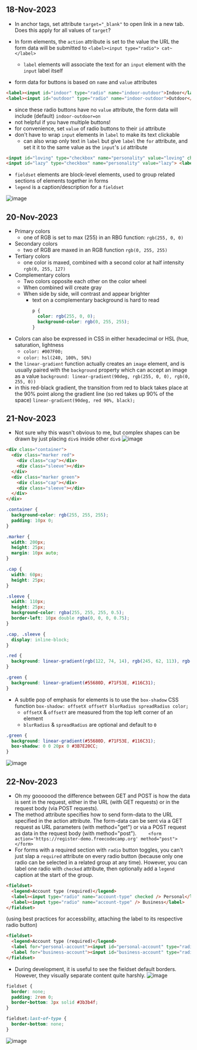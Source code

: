 ## 18-Nov-2023
- In anchor tags, set attribute `target="_blank"` to open link in a new tab. Does this apply for all values of `target`?
- In form elements, the `action` attribute is set to the value the URL the form data will be submitted to
`<label><input type="radio"> cat~</label>`
  - `label` elements will associate the text for an `input` element with the `input` label itself

- form data for buttons is based on `name` and `value` attributes
```html
<label><input id="indoor" type="radio" name="indoor-outdoor">Indoor</label>
<label><input id="outdoor" type="radio" name="indoor-outdoor">Outdoor</label>
```
  - since these radio buttons have no `value` attribute, the form data will include (default) `indoor-outdoor=on`
  - not helpful if you have multiple buttons!
  - for convenience, set `value` of radio buttons to their `id` attribute
- don't have to wrap `input` elements in `label` to make its text clickable
  - can also wrap only text in `label` but give `label` the `for` attribute, and set it it to the same value as the `input`'s `id` attribute
```html
<input id="loving" type="checkbox" name="personality" value="loving" checked> <label for="loving">Loving</label>
<input id="lazy" type="checkbox" name="personality" value="lazy"> <label for="lazy">Lazy</label>
```
-  `fieldset` elements are block-level elements, used to group related sections of elements together in forms
- `legend` is a caption/description for a `fieldset`

![image](https://github.com/0xEddie/cool-tools/assets/36518273/e3f5b628-ef80-4e7c-ad93-985679ea7b47)

## 20-Nov-2023
- Primary colors
  - one of RGB is set to max (255) in an RBG function: `rgb(255, 0, 0)`
- Secondary colors
  - two of RGB are maxed in an RGB function `rgb(0, 255, 255)`
- Tertiary colors
  - one color is maxed, combined with a second color at half intensity `rgb(0, 255, 127)`
- Complementary colors
  - Two colors opposite each other on the color wheel
  - When combined will create gray
  - When side by side, will contrast and appear brighter
    - text on a complementary background is hard to read
      ```css
      p {
        color: rgb(255, 0, 0);
        background-color: rgb(0, 255, 255);
      }
      ```
- Colors can also be expressed in CSS in either hexadecimal or HSL (hue, saturation, lightness
  - `color: #007F00;`
  - `color: hsl(240, 100%, 50%)`
- the `linear-gradient` function actually creates an `image` element, and is usually paired with the `background` property which can accept an image as a value `background: linear-gradient(90deg, rgb(255, 0, 0), rgb(0, 255, 0))`
-  in this red-black gradient, the transition from red to black takes place at the 90% point along the gradient line (so red takes up 90% of the space) `linear-gradient(90deg, red 90%, black);`
  
## 21-Nov-2023
- Not sure why this wasn't obvious to me, but complex shapes can be drawn by just placing `div`s inside other `div`s
![image](https://github.com/0xEddie/cool-tools/assets/36518273/47450bbb-ef5c-4cf9-bfa7-c1a17d092e84)

```html
<div class="container">
  <div class="marker red">
    <div class="cap"></div>
    <div class="sleeve"></div>
  </div>
  <div class="marker green">
    <div class="cap"></div>
    <div class="sleeve"></div>
  </div>
</div>
```
```css
.container {
  background-color: rgb(255, 255, 255);
  padding: 10px 0;
}

.marker {
  width: 200px;
  height: 25px;
  margin: 10px auto;
}

.cap {
  width: 60px;
  height: 25px;
}

.sleeve {
  width: 110px;
  height: 25px;
  background-color: rgba(255, 255, 255, 0.5);
  border-left: 10px double rgba(0, 0, 0, 0.75);
}

.cap, .sleeve {
  display: inline-block;
}

.red {
  background: linear-gradient(rgb(122, 74, 14), rgb(245, 62, 113), rgb(162, 27, 27));
}

.green {
  background: linear-gradient(#55680D, #71F53E, #116C31);
}
```
- A subtle pop of emphasis for elements is to use the `box-shadow` CSS function `box-shadow: offsetX offsetY blurRadius spreadRadius color;`
  - `offsetX` & `offsetY` are measured from the top left corner of an element
  - `blurRadius` & `spreadRadius` are optional and default to `0`
```css
.green {
  background: linear-gradient(#55680D, #71F53E, #116C31);
  box-shadow: 0 0 20px 0 #3B7E20CC;
}
```
![image](https://github.com/0xEddie/cool-tools/assets/36518273/954004f6-64a8-4f9c-a051-16ba8965768f)

## 22-Nov-2023
- Oh my gooooood the difference between GET and POST is how the data is sent in the request, either in the URL (with GET requests) or in the request body (via POST requests).
- The method attribute specifies how to send form-data to the URL specified in the action attribute. The form-data can be sent via a GET request as URL parameters (with method="get") or via a POST request as data in the request body (with method="post").
`    <form action='https://register-demo.freecodecamp.org' method="post"></form>`
- For forms with a required section with `radio` button toggles, you can't just slap a `required` attribute on every radio button (because only one radio can be selected in a related group at any time). However, you can label one radio with `checked` attribute, then optionally add a `legend` caption at the start of the group.
```html
<fieldset>
  <legend>Account type (required)</legend>
  <label><input type="radio" name="account-type" checked /> Personal</label>
  <label><input type="radio" name="account-type" /> Business</label>
</fieldset>
```
(using best practices for accessbility, attaching the label to its respective radio button)
```html
<fieldset>
  <legend>Account type (required)</legend>
  <label for="personal-account"><input id="personal-account" type="radio" name="account-type" checked /> Personal</label>
  <label for="business-account"><input id="business-account" type="radio" name="account-type" /> Business</label>
</fieldset>
```
- During development, it is useful to see the fieldset default borders. However, they visually separate content quite harshly.
![image](https://github.com/0xEddie/cool-tools/assets/36518273/c3b98484-603f-4be0-a905-f447500286eb)
```css
fieldset {
  border: none;
  padding: 2rem 0;
  border-bottom: 3px solid #3b3b4f;
}

fieldset:last-of-type {
  border-bottom: none;
}
```
![image](https://github.com/0xEddie/cool-tools/assets/36518273/f59b5398-efc9-4d0c-9794-18bab7970cfc)
